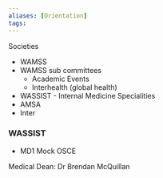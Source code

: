 ```yaml
---
aliases: [Orientation]
tags: 
---
```



Societies
- WAMSS
- WAMSS sub committees
	- Academic Events
	- Interhealth (global health)
- WASSIST - Internal Medicine Specialities
- AMSA
- Inter



### WASSIST
- MD1 Mock OSCE



Medical Dean: Dr Brendan McQuillan